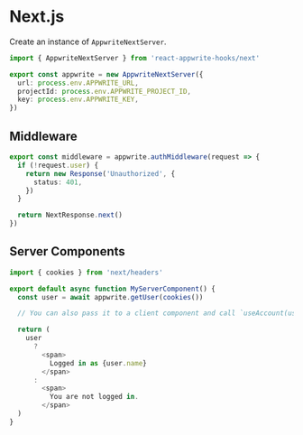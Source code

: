 # Next.js

Create an instance of `AppwriteNextServer`.

```typescript
import { AppwriteNextServer } from 'react-appwrite-hooks/next'

export const appwrite = new AppwriteNextServer({
  url: process.env.APPWRITE_URL,
  projectId: process.env.APPWRITE_PROJECT_ID,
  key: process.env.APPWRITE_KEY,
})
```

## Middleware

```typescript
export const middleware = appwrite.authMiddleware(request => {
  if (!request.user) {
    return new Response('Unauthorized', {
      status: 401,
    })
  }

  return NextResponse.next()
})
```

## Server Components

```typescript
import { cookies } from 'next/headers'

export default async function MyServerComponent() {
  const user = await appwrite.getUser(cookies())

  // You can also pass it to a client component and call `useAccount(user)` there.

  return (
    user
      ?
        <span>
          Logged in as {user.name}
        </span>
      :
        <span>
          You are not logged in.
        </span>
  )
}
```

